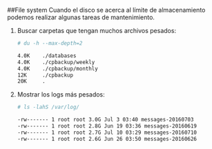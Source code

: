 ##File system
Cuando el disco se acerca al límite de almacenamiento podemos realizar algunas tareas de mantenimiento.

1. Buscar carpetas que tengan muchos archivos pesados:

    ```bash
    # du -h --max-depth=2
    
    4.0K    ./databases
    4.0K    ./cpbackup/weekly
    4.0K    ./cpbackup/monthly
    12K     ./cpbackup
    20K     .
    ```
    
2. Mostrar los logs más pesados:

    ```bash
    # ls -lahS /var/log/
    
    -rw------- 1 root root 3.0G Jul 3 03:40 messages-20160703
    -rw------- 1 root root 2.8G Jun 19 03:36 messages-20160619
    -rw------- 1 root root 2.7G Jul 10 03:29 messages-20160710
    -rw------- 1 root root 2.6G Jun 26 03:50 messages-20160626
    ```
